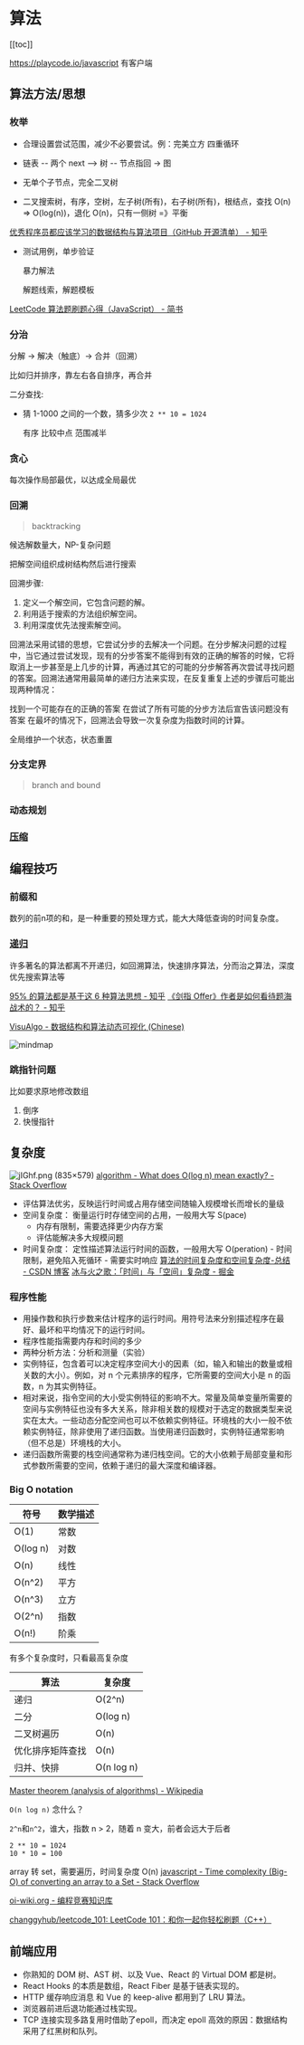 # 算法
[[toc]]

https://playcode.io/javascript 
有客户端

## 算法方法/思想

### 枚举

- 合理设置尝试范围，减少不必要尝试。例：完美立方 四重循环

- 链表 -- 两个 next --> 树 -- 节点指回 -> 图

- 无单个子节点，完全二叉树

- 二叉搜索树，有序，空树，左子树(所有)，右子树(所有)，根结点，查找 O(n) => O(log(n))，退化 O(n)，只有一侧树 =》平衡

[优秀程序员都应该学习的数据结构与算法项目（GitHub 开源清单） - 知乎](https://zhuanlan.zhihu.com/p/74584796)

- 测试用例，单步验证

  暴力解法

  解题线索，解题模板

[LeetCode 算法题刷题心得（JavaScript） - 简书](https://www.jianshu.com/p/8876704ea9c8)

### 分治

分解 -> 解决（触底）-> 合并（回溯）

比如归并排序，靠左右各自排序，再合并

二分查找:

- 猜 1-1000 之间的一个数，猜多少次 `2 ** 10 = 1024`

  有序 比较中点 范围减半

### 贪心

每次操作局部最优，以达成全局最优

### 回溯 
> backtracking

候选解数量大，NP-复杂问题

把解空间组织成树结构然后进行搜索

回溯步骤:
1. 定义一个解空间，它包含问题的解。
2. 利用适于搜索的方法组织解空间。
3. 利用深度优先法搜索解空间。

回溯法采用试错的思想，它尝试分步的去解决一个问题。在分步解决问题的过程中，当它通过尝试发现，现有的分步答案不能得到有效的正确的解答的时候，它将取消上一步甚至是上几步的计算，再通过其它的可能的分步解答再次尝试寻找问题的答案。回溯法通常用最简单的递归方法来实现，在反复重复上述的步骤后可能出现两种情况：

找到一个可能存在的正确的答案
在尝试了所有可能的分步方法后宣告该问题没有答案
在最坏的情况下，回溯法会导致一次复杂度为指数时间的计算。

全局维护一个状态，状态重置

### 分支定界
> branch and bound

### 动态规划

### [压缩](./compress.md)

## 编程技巧
### 前缀和
数列的前n项的和，是一种重要的预处理方式，能大大降低查询的时间复杂度。

### [递归](./recursion.md)

许多著名的算法都离不开递归，如回溯算法，快速排序算法，分而治之算法，深度优先搜索算法等

[95% 的算法都是基于这 6 种算法思想 - 知乎](https://zhuanlan.zhihu.com/p/428479862)
[《剑指 Offer》作者是如何看待题海战术的？ - 知乎](https://zhuanlan.zhihu.com/p/396686678)

[VisuAlgo - 数据结构和算法动态可视化 (Chinese)](https://visualgo.net/zh)

![mindmap](https://camo.githubusercontent.com/7a1f227eb672dfeb7ad558b44471c2ebea0a191594b34fa9f17775945518c678/687474703a2f2f7265736f757263652e6d757969792e636e2f696d6167652f32303230303631363030303630342e706e67)

### 跳指针问题
比如要求原地修改数组

1. 倒序
2. 快慢指针

## 复杂度

![jIGhf.png (835×579)](https://i.stack.imgur.com/jIGhf.png)
[algorithm - What does O(log n) mean exactly? - Stack Overflow](https://stackoverflow.com/questions/2307283/what-does-olog-n-mean-exactly)

- 评估算法优劣，反映运行时间或占用存储空间随输入规模增长而增长的量级
- 空间复杂度： 衡量运行时存储空间的占用，一般用大写 S(pace)
  - 内存有限制，需要选择更少内存方案
  - 评估能解决多大规模问题
- 时间复杂度： 定性描述算法运行时间的函数，一般用大写 O(peration) - 时间限制，避免陷入死循环 - 需要实时响应
  [算法的时间复杂度和空间复杂度-总结 - CSDN 博客](https://blog.csdn.net/zolalad/article/details/11848739)
  [冰与火之歌：「时间」与「空间」复杂度 - 掘金](https://juejin.im/post/5c174198f265da611036f4ea)

### 程序性能

- 用操作数和执行步数来估计程序的运行时间。用符号法来分别描述程序在最好、最坏和平均情况下的运行时间。
- 程序性能指需要内存和时间的多少
- 两种分析方法：分析和测量（实验）
- 实例特征，包含着可以决定程序空间大小的因素（如，输入和输出的数量或相关数的大小）。例如，对 n 个元素排序的程序，它所需要的空间大小是 n 的函数，n 为其实例特征。
- 相对来说，指令空间的大小受实例特征的影响不大。常量及简单变量所需要的空间与实例特征也没有多大关系，除非相关数的规模对于选定的数据类型来说实在太大。一些动态分配空间也可以不依赖实例特征。环境栈的大小一般不依赖实例特征，除非使用了递归函数。当使用递归函数时，实例特征通常影响（但不总是）环境栈的大小。
- 递归函数所需要的栈空间通常称为递归栈空间。它的大小依赖于局部变量和形式参数所需要的空间，依赖于递归的最大深度和编译器。

### Big O notation

| 符号     | 数学描述 |
| -------- | -------- |
| O(1)     | 常数     |
| O(log n) | 对数     |
| O(n)     | 线性     |
| O(n^2)   | 平方     |
| O(n^3)   | 立方     |
| O(2^n)   | 指数     |
| O(n!)    | 阶乘     |

有多个复杂度时，只看最高复杂度

| 算法             | 复杂度     |
| ---------------- | ---------- |
| 递归             | O(2^n)     |
| 二分             | O(log n)   |
| 二叉树遍历       | O(n)       |
| 优化排序矩阵查找 | O(n)       |
| 归并、快排       | O(n log n) |

[Master theorem (analysis of algorithms) - Wikipedia](https://en.wikipedia.org/wiki/Master_theorem_analysis_of_algorithms)

`O(n log n)` 念什么？

`2^n`和`n^2`，谁大，指数 n > 2，随着 n 变大，前者会远大于后者
```
2 ** 10 = 1024
10 * 10 = 100
```

array 转 set，需要遍历，时间复杂度 O(n) [javascript - Time complexity (Big-O) of converting an array to a Set - Stack Overflow](https://stackoverflow.com/questions/63543514/time-complexity-big-o-of-converting-an-array-to-a-set)

[oi-wiki.org - 编程竞赛知识库](https://oi-wiki.org/)

[changgyhub/leetcode_101: LeetCode 101：和你一起你轻松刷题（C++）](https://github.com/changgyhub/leetcode_101)

## 前端应用

- 你熟知的 DOM 树、AST 树、以及 Vue、React 的 Virtual DOM 都是树。
- React Hooks 的本质是数组，React Fiber 是基于链表实现的。
- HTTP 缓存响应消息 和 Vue 的 keep-alive 都用到了 LRU 算法。
- 浏览器前进后退功能通过栈实现。
- TCP 连接实现多路复用时借助了epoll，而决定 epoll 高效的原因：数据结构采用了红黑树和队列。

